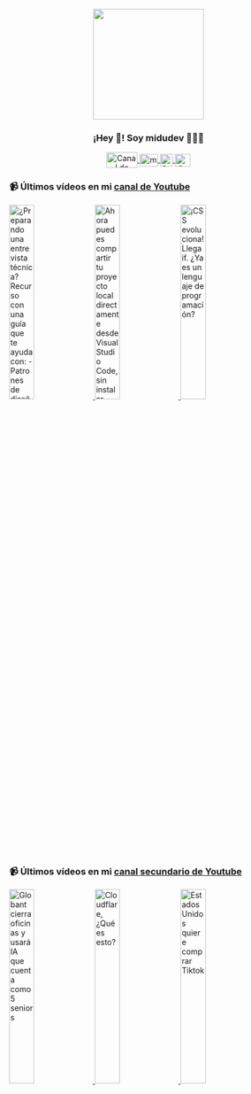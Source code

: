 <p align="center" width="300">
   <img align="center" width="200" src="https://user-images.githubusercontent.com/1561955/106762302-fda9de00-6635-11eb-99be-3ef744e60c0e.png" />
   <h3 align="center">¡Hey 👋! Soy midudev 👨🏻‍💻</h3>
</p>

<p align="center">
   <a href="https://twitch.tv/midudev" target="blank">
    <img align="center" src="https://upload.wikimedia.org/wikipedia/commons/c/ce/Twitch_logo_2019.svg" alt="Canal de Twitch de midudev" height="28px" width="56px" />
  </a>
  <span style="width: 8px;"> </span>
   <a href="https://youtube.com/midudev" target="blank">
    <img align="center" src="https://upload.wikimedia.org/wikipedia/commons/0/09/YouTube_full-color_icon_%282017%29.svg" alt="midudev" height="23px" width="33px" />
  </a>
  <span style="width: 8px;"> </span>
  <a href="https://instagram.com/midu.dev" target="blank">
    <img align="center" src="https://upload.wikimedia.org/wikipedia/commons/e/e7/Instagram_logo_2016.svg" alt="Canal de Instagram de midu.dev" height="23px" width="23px" />
  </a>
  <span style="width: 8px;"> </span>
  <a href="https://twitter.com/midudev" target="blank">
    <img align="center" src="https://upload.wikimedia.org/wikipedia/commons/thumb/6/6f/Logo_of_Twitter.svg/2491px-Logo_of_Twitter.svg.png" alt="Canal de Twitter de midudev" height="23px" width="28px" />
  </a>
</p>

### 📹 Últimos vídeos en mi [canal de Youtube](https://youtube.com/midudev?sub_confirmation=1)

<a href='https://youtu.be/C4J2pMiWQH0' target='_blank'>
  <img width='30%' src='https://img.youtube.com/vi/C4J2pMiWQH0/mqdefault.jpg' alt='¿Preparando una entrevista técnica? Recurso con una guía que te ayuda con:  - Patrones de diseño y a' />
</a>
<a href='https://youtu.be/p7cFnF_-_vE' target='_blank'>
  <img width='30%' src='https://img.youtube.com/vi/p7cFnF_-_vE/mqdefault.jpg' alt='Ahora puedes compartir tu proyecto local directamente desde Visual Studio Code, sin instalar nada.' />
</a>
<a href='https://youtu.be/SlZ8xeEBJms' target='_blank'>
  <img width='30%' src='https://img.youtube.com/vi/SlZ8xeEBJms/mqdefault.jpg' alt='¡CSS evoluciona! Llega if. ¿Ya es un lenguaje de programación?' />
</a>

### 📹 Últimos vídeos en mi [canal secundario de Youtube](https://youtube.com/midulive?sub_confirmation=1)

<a href='https://youtu.be/zhTxFAwRVPg' target='_blank'>
  <img width='30%' src='https://img.youtube.com/vi/zhTxFAwRVPg/mqdefault.jpg' alt='Globant cierra oficinas y usará IA que cuenta como 5 seniors' />
</a>
<a href='https://youtu.be/sFpgjAql_zk' target='_blank'>
  <img width='30%' src='https://img.youtube.com/vi/sFpgjAql_zk/mqdefault.jpg' alt='Cloudflare, ¿Qué es esto?' />
</a>
<a href='https://youtu.be/OjAjMkMBA08' target='_blank'>
  <img width='30%' src='https://img.youtube.com/vi/OjAjMkMBA08/mqdefault.jpg' alt='Estados Unidos quiere comprar Tiktok' />
</a>